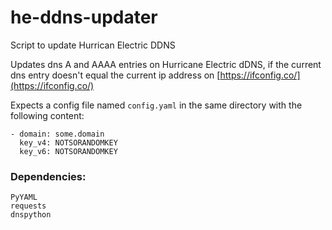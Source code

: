 # he-ddns-updater
Script to update Hurrican Electric DDNS


Updates dns A and AAAA entries on Hurricane Electric dDNS, if the current dns entry doesn't
equal the current ip address on [https://ifconfig.co/](https://ifconfig.co/)

Expects a config file named `config.yaml` in the same directory with the
following content:

```
- domain: some.domain
  key_v4: NOTSORANDOMKEY
  key_v6: NOTSORANDOMKEY
```


### Dependencies:

```
PyYAML 
requests 
dnspython
```  
